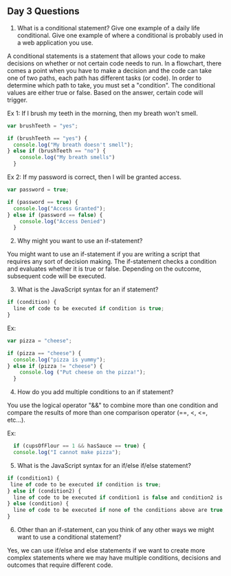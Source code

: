 ## Day 3 Questions

1. What is a conditional statement? Give one example of a daily life conditional. Give one example of where a conditional is probably used in a web application you use.  

A conditional statements is a statement that allows your code to make decisions on whether or not certain code needs to run. In a flowchart, there comes a point when you have to make a decision and the code can take one of two paths, each path has different tasks (or code). In order to determine which path to take, you must set a "condition". The conditional values are either true or false. Based on the answer, certain code will trigger.

Ex 1: If I brush my teeth in the morning, then my breath won't smell.
```javascript
var brushTeeth = "yes";

if (brushTeeth == "yes") {
  console.log("My breath doesn't smell");
} else if (brushTeeth == "no") {
    console.log("My breath smells")
  }
  ```  
Ex 2: If my password is correct, then I will be granted access.
```javascript
var password = true;

if (password == true) {
  console.log("Access Granted");
} else if (password == false) {
    console.log("Access Denied")
  }
  ```
2. Why might you want to use an if-statement?  

 You might want to use an if-statement if you are writing a script that requires any sort of decision making.
 The if-statement checks a condition and evaluates whether it is true or false. Depending on the outcome, subsequent code will be executed.  

3. What is the JavaScript syntax for an if statement?  
```javascript
if (condition) {
  line of code to be executed if condition is true;
}
```  
Ex:
```javascript
var pizza = "cheese";

if (pizza == "cheese") {
  console.log("pizza is yummy");
} else if (pizza != "cheese") {
    console.log ("Put cheese on the pizza!");
  }
```  

4. How do you add multiple conditions to an if statement?  

You use the logical operator "&&" to combine more than one condition and compare the results of more than one comparison operator (==, <, <=, etc...).

Ex:
```javascript
  if (cupsOfFlour == 1 && hasSauce == true) {
  console.log("I cannot make pizza");
```      

5. What is the JavaScript syntax for an if/else if/else statement?    

```javascript
if (condition1) {
 line of code to be executed if condition is true;
} else if (condition2) {
  line of code to be executed if condition1 is false and condition2 is true;
} else (condition) {
  line of code to be executed if none of the conditions above are true;
}
```

6. Other than an if-statement, can you think of any other ways we might want to use a conditional statement?    

Yes, we can use if/else and else statements if we want to create more complex statements where we may have multiple conditions, decisions and outcomes that require different code.
